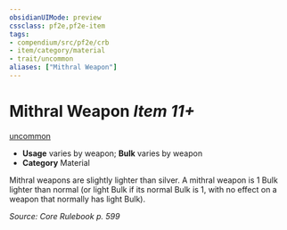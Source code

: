 ```yaml
---
obsidianUIMode: preview
cssclass: pf2e,pf2e-item
tags:
- compendium/src/pf2e/crb
- item/category/material
- trait/uncommon
aliases: ["Mithral Weapon"]
---
```

# Mithral Weapon *Item 11+*  
[uncommon](/rules/traits/uncommon.md)  

- **Usage** varies by weapon; **Bulk** varies by weapon
- **Category** Material

Mithral weapons are slightly lighter than silver. A mithral weapon is 1 Bulk lighter than normal (or light Bulk if its normal Bulk is 1, with no effect on a weapon that normally has light Bulk).

*Source: Core Rulebook p. 599*